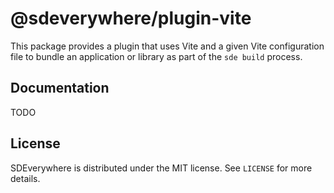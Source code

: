 # @sdeverywhere/plugin-vite

This package provides a plugin that uses Vite and a given Vite configuration file
to bundle an application or library as part of the `sde build` process.

## Documentation

TODO

## License

SDEverywhere is distributed under the MIT license. See `LICENSE` for more details.

